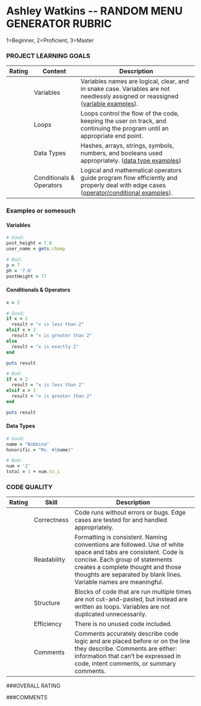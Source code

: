 # Ashley Watkins -- RANDOM MENU GENERATOR RUBRIC

1=Beginner, 2=Proficient, 3=Master

### PROJECT LEARNING GOALS

| Rating | Content           | Description
|--------|-------------------|-----------------------------------------------------------
|        | Variables                | Variables names are logical, clear, and in snake case. Variables are not needlessly assigned or reassigned ([variable examples](#variables)).
|        | Loops                    | Loops control the flow of the code, keeping the user on track, and continuing the program until an appropriate end point.
|        | Data Types               | Hashes, arrays, strings, symbols, numbers, and booleans used appropriately. ([data type examples](#data-types))
|        | Conditionals & Operators | Logical and mathematical operators guide program flow efficiently and properly deal with edge cases ([operator/conditional examples](#conditionals--operators)).

### Examples or somesuch

#### Variables
```ruby
# Good:
post_height = 7.0
user_name = gets.chomp

# Bad:
p = 7
ph = '7.0'
postHeight = 77
```

#### Conditionals & Operators
```ruby
x = 2

# Good:
if x < 2
  result = "x is less than 2"
elsif x > 2
  result = "x is greater than 2"
else
  result = "x is exactly 2"
end

puts result

# Bad:
if x < 2
  result = "x is less than 2"
elsif x > 2
  result = "x is greater than 2"
end

puts result

```

#### Data Types
```ruby
# Good:
name = "Bobbina"
honorific = "Ms. #{name}"

# Bad:
num = '2'
total = 1 + num.to_i
```

### CODE QUALITY

| Rating | Skill          | Description
|--------|----------------|-----------------------------------------------------------
|        | Correctness    | Code runs without errors or bugs. Edge cases are tested for and handled appropriately.
|        | Readability    | Formatting is consistent. Naming conventions are followed. Use of white space and tabs are consistent. Code is concise. Each group of statements creates a complete thought and those thoughts are separated by blank lines. Variable names are meaningful.
|        | Structure      | Blocks of code that are run multiple times are not cut-and-pasted, but instead are written as loops. Variables are not duplicated unnecessarily.
|        | Efficiency     | There is no unused code included.
|        | Comments       | Comments accurately describe code logic and are placed before or on the line they describe. Comments are either: information that can’t be expressed in code, intent comments, or summary comments.

###OVERALL RATING



###COMMENTS
